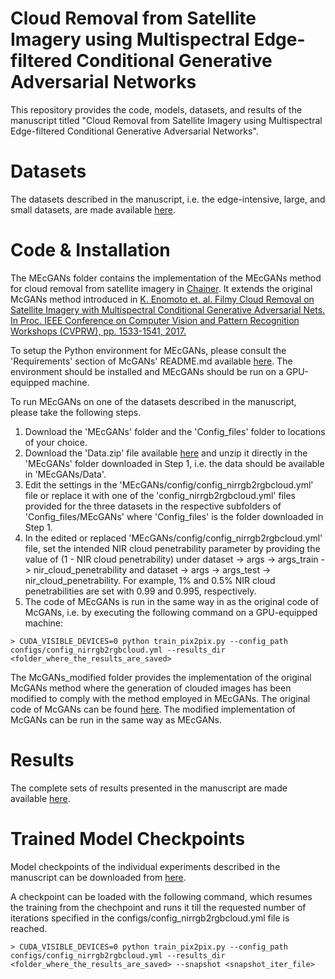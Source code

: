 # Cloud Removal from Satellite Imagery using Multispectral Edge-filtered Conditional Generative Adversarial Networks

This repository provides the code, models, datasets, and results of the manuscript titled "Cloud Removal from Satellite Imagery using Multispectral Edge-filtered Conditional Generative Adversarial Networks".

# Datasets

The datasets described in the manuscript, i.e. the edge-intensive, large, and small datasets, are made available <a href="">here</a>.

# Code & Installation

The MEcGANs folder contains the implementation of the MEcGANs method for cloud removal from satellite imagery in [Chainer](https://chainer.org/). It extends the original McGANs method introduced in <a href="https://arxiv.org/abs/1710.04835">K. Enomoto et. al. Filmy Cloud Removal on Satellite Imagery with Multispectral Conditional Generative Adversarial Nets. In Proc. IEEE Conference on Computer Vision and Pattern Recognition Workshops (CVPRW), pp. 1533-1541, 2017.</a>

To setup the Python environment for MEcGANs, please consult the 'Requirements' section of McGANs' README.md available [here](https://github.com/enomotokenji/mcgan-cvprw2017-chainer). The environment should be installed and MEcGANs should be run on a GPU-equipped machine.

To run MEcGANs on one of the datasets described in the manuscript, please take the following steps.

1. Download the 'MEcGANs' folder and the 'Config_files' folder to locations of your choice.
2. Download the 'Data.zip' file available [here]() and unzip it directly in the 'MEcGANs' folder downloaded in Step 1, i.e. the data should be available in 'MEcGANs/Data'.
3. Edit the settings in the 'MEcGANs/config/config_nirrgb2rgbcloud.yml' file or replace it with one of the 'config_nirrgb2rgbcloud.yml' files provided for the three datasets in the respective subfolders of 'Config_files/MEcGANs' where 'Config_files' is the folder downloaded in Step 1.
4. In the edited or replaced 'MEcGANs/config/config_nirrgb2rgbcloud.yml' file, set the intended NIR cloud penetrability parameter by providing the value of (1 - NIR cloud penetrability) under dataset -> args -> args_train -> nir_cloud_penetrability and dataset -> args -> args_test -> nir_cloud_penetrability. For example, 1% and 0.5% NIR cloud penetrabilities are set with 0.99 and 0.995, respectively.
5. The code of MEcGANs is run in the same way in as the original code of McGANs, i.e. by executing the following command on a GPU-equipped machine:
```
> CUDA_VISIBLE_DEVICES=0 python train_pix2pix.py --config_path configs/config_nirrgb2rgbcloud.yml --results_dir <folder_where_the_results_are_saved>
```

The McGANs_modified folder provides the implementation of the original McGANs method where the generation of clouded images has been modified to comply with the method employed in MEcGANs. The original code of McGANs can be found <a href="https://github.com/enomotokenji/mcgan-cvprw2017-chainer">here</a>. The modified implementation of McGANs can be run in the same way as MEcGANs.

# Results

The complete sets of results presented in the manuscript are made available <a href="">here</a>.

# Trained Model Checkpoints

Model checkpoints of the individual experiments described in the manuscript can be downloaded from [here](). 

A checkpoint can be loaded with the following command, which resumes the training from the chechpoint and runs it till the requested number of iterations specified in the configs/config_nirrgb2rgbcloud.yml file is reached.

```
> CUDA_VISIBLE_DEVICES=0 python train_pix2pix.py --config_path configs/config_nirrgb2rgbcloud.yml --results_dir <folder_where_the_results_are_saved> --snapshot <snapshot_iter_file>
```
